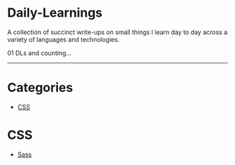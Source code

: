 # Daily-Learnings
A collection of succinct write-ups on small things I learn day to day across a variety of languages and technologies.

01 DLs and counting...

---

# Categories
* [CSS](#css)

# CSS
* [Sass](css/sass.md)
